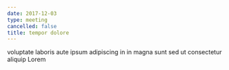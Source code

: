 ```yaml
---
date: 2017-12-03
type: meeting
cancelled: false
title: tempor dolore
---
```

voluptate laboris aute ipsum adipiscing in in magna sunt sed ut consectetur aliquip Lorem
